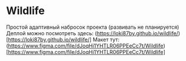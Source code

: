 # **Wildlife**
Простой адаптивный набросок проекта (развивать не планируется)
Деплой можно посмотреть здесь: (https://loki87by.github.io/wildlife/)[https://loki87by.github.io/wildlife/]
Макет тут: (https://www.figma.com/file/dJoqHi1YHTLR06PPEeCc7t/Wildlife)[https://www.figma.com/file/dJoqHi1YHTLR06PPEeCc7t/Wildlife]
